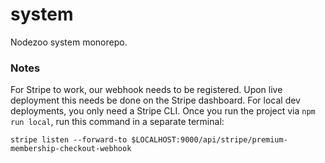 # system
Nodezoo system monorepo.


### Notes
For Stripe to work, our webhook needs to be registered. Upon live deployment
this needs be done on the Stripe dashboard. For local dev deployments, you
only need a Stripe CLI. Once you run the project via `npm run local`, run
this command in a separate terminal:

```
stripe listen --forward-to $LOCALHOST:9000/api/stripe/premium-membership-checkout-webhook
```

